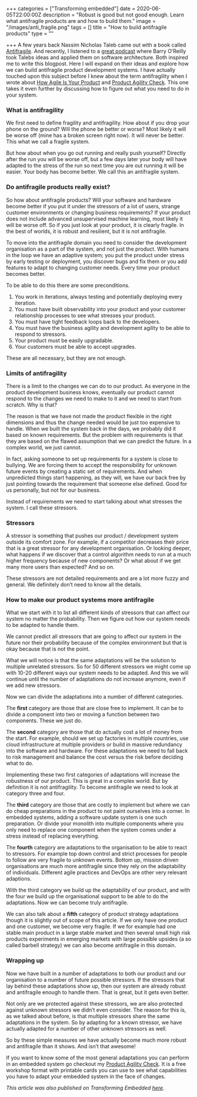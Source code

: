 +++
categories = ["Transforming embedded"]
date = 2020-06-05T22:00:00Z
description = "Robust is good but not good enough. Learn what antifragile products are and how to build them."
image = "/images/anti_fragile.png"
tags = []
title = "How to build antifragile products"
type = ""

+++
A few years back Nassim Nicholas Taleb came out with a book called [Antifragile](https://www.amazon.com/Antifragile-Things-that-Gain-Disorder-ebook/dp/B009K6DKTS). And recently, I listened to a [great podcast](https://open.spotify.com/episode/5JslzRu8oM12HOTBAosxjX?si=38PSh2--TJemgAAqTsEOkA) where Barry O’Reilly took Talebs ideas and applied them on software architecture. Both inspired me to write this blogpost. Here I will expand on their ideas and explore how we can build antifragile product development systems. I have actually touched upon this subject before I knew about the term antifragility when I wrote about [How Agile Is Your Product](https://www.tomasgiden.com/blog/how-agile-is-your-product/ "How agile is your product") and [Product Agility Check](https://transformingembedded.sigmatechnology.se/insight-post/product-agility-check/). This one takes it even further by discussing how to figure out what you need to do in your system.

### What is antifragility

We first need to define fragility and antifragility. How about if you drop your phone on the ground? Will the phone be better or worse? Most likely it will be worse off (mine has a broken screen right now). It will never be better. This what we call a fragile system.

But how about when you go out running and really push yourself? Directly after the run you will be worse off, but a few days later your body will have adapted to the stress of the run so next time you are out running it will be easier. Your body has become better. We call this an antifragile system.

### Do antifragile products really exist?

So how about antifragile products? Will your software and hardware become better if you put it under the stressors of a lot of users, strange customer environments or changing business requirements? If your product does not include advanced unsupervised machine learning, most likely it will be worse off. So if you just look at your product, it is clearly fragile. In the best of worlds, it is robust and resilient, but it is not antifragile.

To move into the antifragile domain you need to consider the development organisation as a part of the system, and not just the product. With humans in the loop we have an adaptive system; you put the product under stress by early testing or deployment, you discover bugs and fix them or you add features to adapt to changing customer needs. Every time your product becomes better.

To be able to do this there are some preconditions.

1. You work in iterations, always testing and potentially deploying every iteration.
2. You must have built observability into your product and your customer relationship processes to see what stresses your product.
3. You must have tight feedback loops back to the developers.
4. You must have the business agility and development agility to be able to respond to stressors.
5. Your product must be easily upgradable.
6. Your customers must be able to accept upgrades.

These are all necessary, but they are not enough.

### Limits of antifragility

There is a limit to the changes we can do to our product. As everyone in the product development business knows, eventually our product cannot respond to the changes we need to make to it and we need to start from scratch. Why is that?

The reason is that we have not made the product flexible in the right dimensions and thus the change needed would be just too expensive to handle. When we built the system back in the days, we probably did it based on known requirements. But the problem with requirements is that they are based on the flawed assumption that we can predict the future. In a complex world, we just cannot.

In fact, asking someone to set up requirements for a system is close to bullying. We are forcing them to accept the responsibility for unknown future events by creating a static set of requirements. And when unpredicted things start happening, as they will, we have our back free by just pointing towards the requirement that someone else defined. Good for us personally, but not for our business.

Instead of requirements we need to start talking about what stresses the system. I call these stressors.

### Stressors

A stressor is something that pushes our product / development system outside its comfort zone. For example, if a competitor decreases their price that is a great stressor for any development organisation. Or looking deeper, what happens if we discover that a control algorithm needs to run at a much higher frequency because of new components? Or what about if we get many more users than expected? And so on.

These stressors are not detailed requirements and are a lot more fuzzy and general. We definitely don’t need to know all the details.

### How to make our product systems more antifragile

What we start with it to list all different kinds of stressors that can affect our system no matter the probability. Then we figure out how our system needs to be adapted to handle them.

We cannot predict all stressors that are going to affect our system in the future nor their probability because of the complex environment but that is okay because that is not the point.

What we will notice is that the same adaptations will be the solution to multiple unrelated stressors. So for 50 different stressors we might come up with 10-20 different ways our system needs to be adapted. And this we will continue until the number of adaptations do not increase anymore, even if we add new stressors.

Now we can divide the adaptations into a number of different categories.

The **first** category are those that are close free to implement. It can be to divide a component into two or moving a function between two components. These we just do.

The **second** category are those that do actually cost a lot of money from the start. For example, should we set up factories in multiple countries, use cloud infrastructure at multiple providers or build in massive redundancy into the software and hardware. For these adaptations we need to fall back to risk management and balance the cost versus the risk before deciding what to do.

Implementing these two first categories of adaptations will increase the robustness of our product. This is great in a complex world. But by definition it is not antifragility. To become antifragile we need to look at category three and four.

The **third** category are those that are costly to implement but where we can do cheap preparations in the product to not paint ourselves into a corner. In embedded systems, adding a software update system is one such preparation. Or divide your monolith into multiple components where you only need to replace one component when the system comes under a stress instead of replacing everything.

The **fourth** category are adaptations to the organisation to be able to react to stressors. For example top down control and strict processes for people to follow are very fragile to unknown events. Bottom up, mission driven organisations are much more antifragile since they rely on the adaptability of individuals. Different agile practices and DevOps are other very relevant adaptions.

With the third category we build up the adaptability of our product, and with the four we build up the organisational support to be able to do the adaptations. Now we can become truly antifragile.

We can also talk about a **fifth** category of product strategy adaptations though it is slightly out of scope of this article. If we only have one product and one customer, we become very fragile. If we for example had one stable main product in a large stable market and then several small high risk products experiments in emerging markets with large possible upsides (a so called barbell strategy) we can also become antifragile in this domain.

### Wrapping up

Now we have built in a number of adaptations to both our product and our organisation to a number of future possible stressors. If the stressors that lay behind these adaptations show up, then our system are already robust and antifragile enough to handle them. That is great, but it gets even better.

Not only are we protected against these stressors, we are also protected against unknown stressors we didn’t even consider. The reason for this is, as we talked about before, is that multiple stressors share the same adaptations in the system. So by adapting for a known stressor, we have actually adapted for a number of other unknown stressors as well.

So by these simple measures we have actually become much more robust and antifragile than it shows. And isn’t that awesome!

If you want to know some of the most general adaptations you can perform in an embedded system go checkout my [Product Agility Check](https://transformingembedded.sigmatechnology.se/insight-post/product-agility-check/). It is a free workshop format with printable cards you can use to see what capabilities you have to adapt your embedded system in the face of changes.

_This article was also published on Transforming Embedded_ [_here_](https://transformingembedded.sigmatechnology.se/insight-post/how-to-build-antifragile-products/ "How to build antifragile products")_._